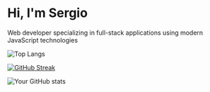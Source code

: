 
<h1>Hi, I'm Sergio</h1>
<p>Web developer specializing in full-stack applications using modern JavaScript technologies</p>

<div>

![Top Langs](https://github-readme-stats.vercel.app/api/top-langs/?username=tutaabsoluta&layout=compact&theme=dark)

[![GitHub Streak](https://github-readme-streak-stats.herokuapp.com?user=tutaabsoluta&theme=dark&ring=fb4362&file=fb4362&currStreakNum=fb4362&currStreakLabel=fb4362&hide_border=true)](https://git.io/streak-stats)

![Your GitHub stats](https://github-readme-stats.vercel.app/api?username=tutaabsoluta&hide_border=true&show_icons=true&bg_color=151515&title_color=fb4362&icon_color=fb4362&text_bold=false&text_color=9e9e9e)

</div>

